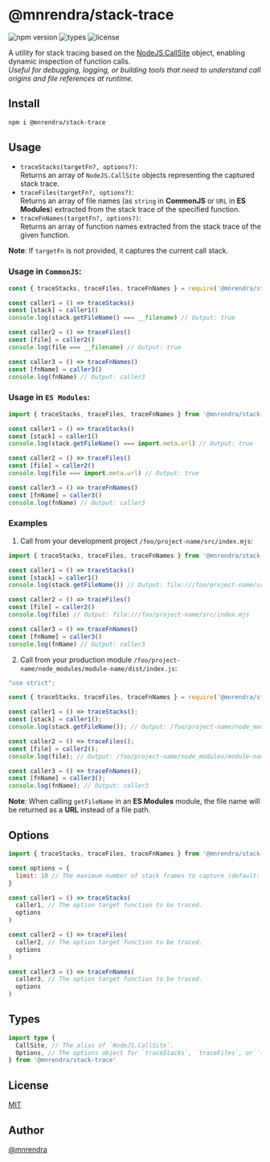 # @mnrendra/stack-trace

![npm version](https://img.shields.io/npm/v/@mnrendra/stack-trace)
![types](https://img.shields.io/npm/types/@mnrendra/stack-trace)
![license](https://img.shields.io/npm/l/@mnrendra/stack-trace)

A utility for stack tracing based on the [NodeJS.CallSite](https://nodejs.org/api/errors.html#callsite-object) object, enabling dynamic inspection of function calls.<br/>
*Useful for debugging, logging, or building tools that need to understand call origins and file references at runtime.*

## Install
```bash
npm i @mnrendra/stack-trace
```

## Usage
- `traceStacks(targetFn?, options?)`:<br/>
Returns an array of `NodeJS.CallSite` objects representing the captured stack trace.
- `traceFiles(targetFn?, options?)`:<br/>
Returns an array of file names (as `string` in **CommonJS** or `URL` in **ES Modules**) extracted from the stack trace of the specified function.
- `traceFnNames(targetFn?, options?)`:<br/>
Returns an array of function names extracted from the stack trace of the given function.

**Note**: If `targetFn` is not provided, it captures the current call stack.

### Usage in `CommonJS`:
```javascript
const { traceStacks, traceFiles, traceFnNames } = require('@mnrendra/stack-trace')

const caller1 = () => traceStacks()
const [stack] = caller1()
console.log(stack.getFileName() === __filename) // Output: true

const caller2 = () => traceFiles()
const [file] = caller2()
console.log(file === __filename) // Output: true

const caller3 = () => traceFnNames()
const [fnName] = caller3()
console.log(fnName) // Output: caller3
```

### Usage in `ES Modules`:
```javascript
import { traceStacks, traceFiles, traceFnNames } from '@mnrendra/stack-trace'

const caller1 = () => traceStacks()
const [stack] = caller1()
console.log(stack.getFileName() === import.meta.url) // Output: true

const caller2 = () => traceFiles()
const [file] = caller2()
console.log(file === import.meta.url) // Output: true

const caller3 = () => traceFnNames()
const [fnName] = caller3()
console.log(fnName) // Output: caller3
```

### Examples
1. Call from your development project `/foo/project-name/src/index.mjs`:
```javascript
import { traceStacks, traceFiles, traceFnNames } from '@mnrendra/stack-trace'

const caller1 = () => traceStacks()
const [stack] = caller1()
console.log(stack.getFileName()) // Output: file:///foo/project-name/src/index.mjs

const caller2 = () => traceFiles()
const [file] = caller2()
console.log(file) // Output: file:///foo/project-name/src/index.mjs

const caller3 = () => traceFnNames()
const [fnName] = caller3()
console.log(fnName) // Output: caller3
```

2. Call from your production module `/foo/project-name/node_modules/module-name/dist/index.js`:
```javascript
"use strict";

const { traceStacks, traceFiles, traceFnNames } = require('@mnrendra/stack-trace');

const caller1 = () => traceStacks();
const [stack] = caller1();
console.log(stack.getFileName()); // Output: /foo/project-name/node_modules/module-name/dist/index.js

const caller2 = () => traceFiles();
const [file] = caller2();
console.log(file); // Output: /foo/project-name/node_modules/module-name/dist/index.js

const caller3 = () => traceFnNames();
const [fnName] = caller3();
console.log(fnName); // Output: caller3
```

**Note**: When calling `getFileName` in an **ES Modules** module, the file name will be returned as a **URL** instead of a file path.

## Options
```javascript
import { traceStacks, traceFiles, traceFnNames } from '@mnrendra/stack-trace'

const options = {
  limit: 10 // The maximum number of stack frames to capture (default: 10).
}

const caller1 = () => traceStacks(
  caller1, // The option target function to be traced.
  options
)

const caller2 = () => traceFiles(
  caller2, // The option target function to be traced.
  options
)

const caller3 = () => traceFnNames(
  caller3, // The option target function to be traced.
  options
)
```

## Types
```typescript
import type {
  CallSite, // The alias of `NodeJS.CallSite`.
  Options, // The options object for `traceStacks`, `traceFiles`, or `traceFnNames`.
} from '@mnrendra/stack-trace'
```

## License
[MIT](https://github.com/mnrendra/stack-trace/blob/HEAD/LICENSE)

## Author
[@mnrendra](https://github.com/mnrendra)

